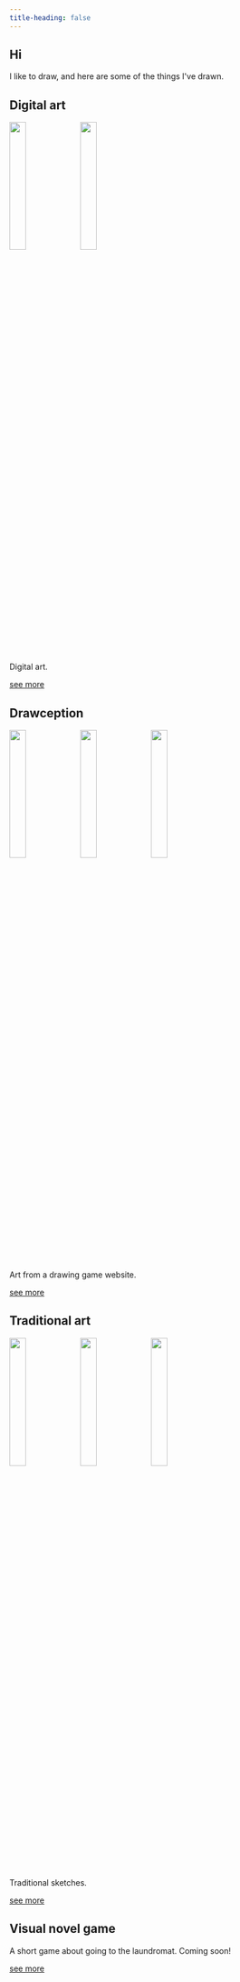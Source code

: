 ```yaml
---
title-heading: false
---
```


## Hi

I like to draw, and here are some of the things I've drawn.

## Digital art
<p float="left">
	<img src="https://i.postimg.cc/QtpXgwvS/IMG-7357.png" width="24%" />
  <img src="https://i.postimg.cc/qMhPs6Fw/Untitled-2.png" width="24%" />
</p>
Digital art.

[see more](digital_art.md)

## Drawception
<p float="left">
	<img src="https://i.postimg.cc/QdXx0brs/astronaut-worm.png" width="24%" />
	<img src="https://i.postimg.cc/hP8tLY6p/bee-on-a-flower.png" width="24%" />
	<img src="https://i.postimg.cc/x1tj7z0m/Coffee-with-a-ghost-on-a-sunny-afternoon.png" width="24%" />
</p>
Art from a drawing game website.

[see more](drawception_game.md)

## Traditional art
<p float="left">
	<img src="https://i.postimg.cc/XJ98N31w/IMG-7526.jpg" width="24%" />
	<img src="https://i.postimg.cc/zXzL35Pq/IMG-7522.jpg" width="24%" />
	<img src="https://i.postimg.cc/7LF9yb9H/IMG-6396.jpg" width="24%" />
</p>
Traditional sketches.

[see more](traditional_art.md)

## Visual novel game
A short game about going to the laundromat. Coming soon!

[see more](laundromat.md)
